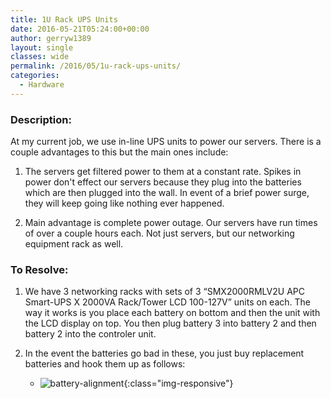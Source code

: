 ```yaml
---
title: 1U Rack UPS Units
date: 2016-05-21T05:24:00+00:00
author: gerryw1389
layout: single
classes: wide
permalink: /2016/05/1u-rack-ups-units/
categories:
  - Hardware
---
```

<!--more-->

### Description:

At my current job, we use in-line UPS units to power our servers. There is a couple advantages to this but the main ones include:

1. The servers get filtered power to them at a constant rate. Spikes in power don't effect our servers because they plug into the batteries which are then plugged into the wall. In event of a brief power surge, they will keep going like nothing ever happened.

2. Main advantage is complete power outage. Our servers have run times of over a couple hours each. Not just servers, but our networking equipment rack as well.

### To Resolve:

1. We have 3 networking racks with sets of 3 &#8220;SMX2000RMLV2U APC Smart-UPS X 2000VA Rack/Tower LCD 100-127V&#8221; units on each. The way it works is you place each battery on bottom and then the unit with the LCD display on top. You then plug battery 3 into battery 2 and then battery 2 into the controler unit.

2. In the event the batteries go bad in these, you just buy replacement batteries and hook them up as follows:

   - ![battery-alignment](https://automationadmin.com/assets/images/uploads/2016/09/battery-alignment.jpg){:class="img-responsive"}
   